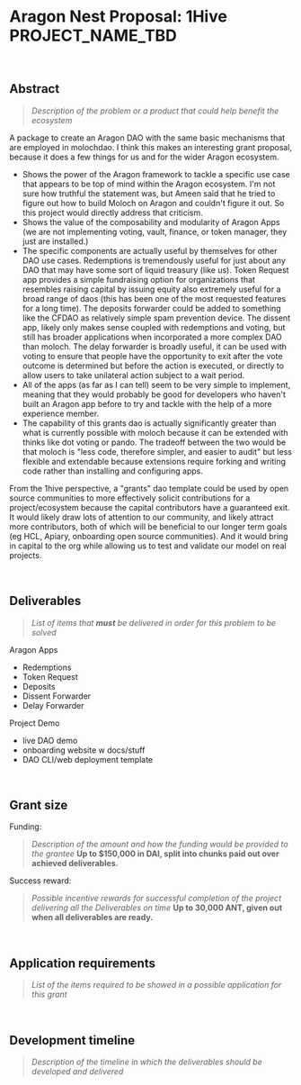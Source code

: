 # Aragon Nest Proposal: 1Hive PROJECT_NAME_TBD

<br>

## Abstract

> _Description of the problem or a product that could help benefit the ecosystem_

A package to create an Aragon DAO with the same basic mechanisms that are employed in molochdao. I think this makes an interesting grant proposal, because it does a few things for us and for the wider Aragon ecosystem.
- Shows the power of the Aragon framework to tackle a specific use case that appears to be top of mind within the Aragon ecosystem. I'm not sure how truthful the statement was, but Ameen said that he tried to figure out how to build Moloch on Aragon and couldn't figure it out. So this project would directly address that criticism.
- Shows the value of the composability and modularity of Aragon Apps (we are not implementing voting, vault, finance, or token manager, they just are installed.)
- The specific components are actually useful by themselves for other DAO use cases. Redemptions is tremendously useful for just about any DAO that may have some sort of liquid treasury (like us). Token Request app provides a simple fundraising option for organizations that resembles raising capital by issuing equity also extremely useful for a broad range of daos (this has been one of the most requested features for a long time). The deposits forwarder could be added to something like the CFDAO as relatively simple spam prevention device. The dissent app, likely only makes sense coupled with redemptions and voting, but still has broader applications when incorporated a more complex DAO than moloch. The delay forwarder is broadly useful, it can be used with voting to ensure that people have the opportunity to exit after the vote outcome is determined but before the action is executed, or directly to allow users to take unilateral action subject to a wait period.
- All of the apps (as far as I can tell) seem to be very simple to implement, meaning that they would probably be good for developers who haven't built an Aragon app before to try and tackle with the help of a more experience member.
- The capability of this grants dao is actually significantly greater than what is currently possible with moloch because it can be extended with thinks like dot voting or pando. The tradeoff between the two would be that moloch is "less code, therefore simpler, and easier to audit" but less flexible and extendable because extensions require forking and writing code rather than installing and configuring apps.

From the 1hive perspective, a "grants" dao template could be used by open source communities to more effectively solicit contributions for a project/ecosystem because the capital contributors have a guaranteed exit. It would likely draw lots of attention to our community, and likely attract more contributors, both of which will be beneficial to our longer term goals (eg HCL, Apiary, onboarding open source communities). And it would bring in capital to the org while allowing us to test and validate our model on real projects.

<br>

## Deliverables

> _List of items that **must** be delivered in order for this problem to be solved_

Aragon Apps
- Redemptions
- Token Request
- Deposits 
- Dissent Forwarder
- Delay Forwarder

Project Demo
- live DAO demo
- onboarding website w docs/stuff
- DAO CLI/web deployment template

<br>

## Grant size

Funding:
> _Description of the amount and how the funding would be provided to the grantee_
> **Up to $150,000 in DAI, split into chunks paid out over achieved deliverables.**

Success reward:
> _Possible incentive rewards for successful completion of the project delivering all the Deliverables on time_
> **Up to 30,000 ANT, given out when all deliverables are ready.**

<br>

## Application requirements
> _List of the items required to be showed in a possible application for this grant_

<br>

## Development timeline
> _Description of the timeline in which the deliverables should be developed and delivered_

<br>
